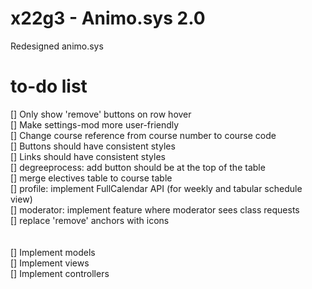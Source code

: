# x22g3 - Animo.sys 2.0

Redesigned animo.sys

# to-do list

[] Only show 'remove' buttons on row hover
<br>
[] Make settings-mod more user-friendly
<br>
[] Change course reference from course number to course code
<br>
[] Buttons should have consistent styles
<br>
[] Links should have consistent styles
<br>
[] degreeprocess: add button should be at the top of the table
<br>
[] merge electives table to course table
<br>
[] profile: implement FullCalendar API (for weekly and tabular schedule view)
<br>
[] moderator: implement feature where moderator sees class requests
<br>
[] replace 'remove' anchors with icons
<br>
<br>
<br>
[] Implement models
<br>
[] Implement views
<br>
[] Implement controllers
